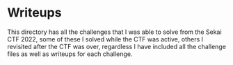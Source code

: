 # Writeups

This directory has all the challenges that I was able to solve from the Sekai CTF 2022, some of these I solved while the CTF was active, others I revisited after the CTF was over, regardless I have included all the challenge files as well as writeups for each challenge.